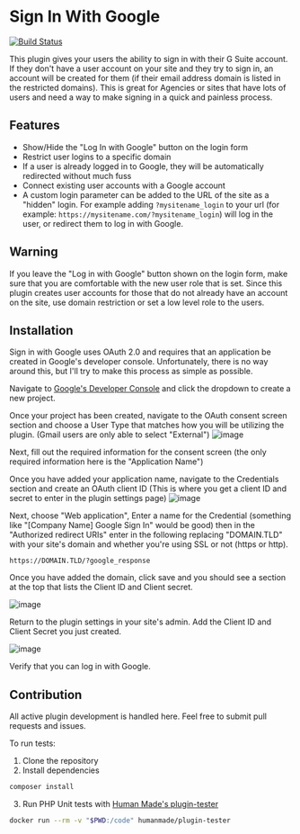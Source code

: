 # Sign In With Google
[![Build Status](https://travis-ci.org/NorthStarMarketing/sign-in-with-google.svg?branch=master)](https://travis-ci.org/NorthStarMarketing/sign-in-with-google)

This plugin gives your users the ability to sign in with their G Suite account. If they don't have a user account on your site and they try to sign in, an account will be created for them (if their email address domain is listed in the restricted domains).
This is great for Agencies or sites that have lots of users and need a way to make signing in a quick and painless process.

## Features
* Show/Hide the "Log In with Google" button on the login form
* Restrict user logins to a specific domain
* If a user is already logged in to Google, they will be automatically redirected without much fuss
* Connect existing user accounts with a Google account
* A custom login parameter can be added to the URL of the site as a "hidden" login. For example adding `?mysitename_login` to your url (for example: `https://mysitename.com/?mysitename_login`) will log in the user, or redirect them to log in with Google.

## Warning

If you leave the "Log in with Google" button shown on the login form, make sure that you are comfortable with the new user role that is set. Since this plugin creates user accounts for those that do not already have an account on the site, use domain restriction or set a low level role to the users.

## Installation
Sign in with Google uses OAuth 2.0 and requires that an application be created in Google's developer console. Unfortunately, there is no way around this, but I'll try to make this process as simple as possible.

Navigate to [Google's Developer Console](https://console.developers.google.com) and click the dropdown to create a new project.

Once your project has been created, navigate to the OAuth consent screen section and choose a User Type that matches how you will be utilizing the plugin. (Gmail users are only able to select "External")
![image](https://user-images.githubusercontent.com/6947218/71093623-90a86000-2177-11ea-9d3e-8c982a319051.png)

Next, fill out the required information for the consent screen (the only required information here is the "Application Name")

Once you have added your application name, navigate to the Credentials section and create an OAuth client ID (This is where you get a client ID and secret to enter in the plugin settings page)
![image](https://user-images.githubusercontent.com/6947218/71094864-af0f5b00-2179-11ea-9ee3-ba6b245cb550.png)

Next, choose "Web application", Enter a name for the Credential (something like "[Company Name] Google Sign In" would be good) then in the "Authorized redirect URIs" enter in the following replacing "DOMAIN.TLD" with your site's domain and whether you're using SSL or not (https or http).
```
https://DOMAIN.TLD/?google_response
```

Once you have added the domain, click save and you should see a section at the top that lists the Client ID and Client secret.

![image](https://user-images.githubusercontent.com/6947218/71096813-fa773880-217c-11ea-8ff2-30bc83cd1c59.png)

Return to the plugin settings in your site's admin. Add the Client ID and Client Secret you just created.

![image](https://user-images.githubusercontent.com/6947218/71097139-85f0c980-217d-11ea-89da-e2a66fe49047.png)

Verify that you can log in with Google.

## Contribution

All active plugin development is handled here. Feel free to submit pull requests and issues.

To run tests:
1. Clone the repository
2. Install dependencies
```sh
composer install
```
3. Run PHP Unit tests with [Human Made's plugin-tester](https://github.com/humanmade/plugin-tester)
```sh
docker run --rm -v "$PWD:/code" humanmade/plugin-tester
```
